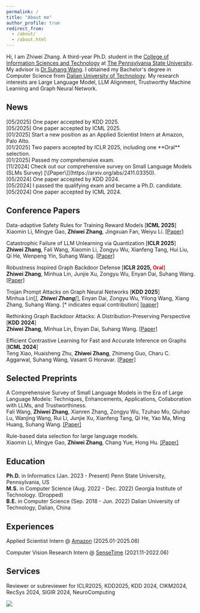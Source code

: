 ```yaml
---
permalink: /
title: "About me"
author_profile: true
redirect_from: 
  - /about/
  - /about.html
---
```


Hi, I am Zhiwei Zhang. A third-year Ph.D. student in the [College of Information Sciences and Technology](https://ist.psu.edu/) at [The Pennsylvania State University](https://www.psu.edu/). My advisor is [Dr.Suhang Wang](https://suhangwang.ist.psu.edu/). I obtained my Bachelor's degree in Computer Science from [Dalian University of Technology](https://en.dlut.edu.cn/). My research interests are Large Language Model, LLM Alignment, Trustworthy Machine Learning and Graph Neural Network.

<h2>News</h2>
[05/2025] One paper accepted by KDD 2025.<br>
[05/2025] One paper accepted by ICML 2025.<br>
[01/2025] Start a new position as an Applied Scientist Intern at Amazon, Palo Alto.<br>
[01/2025] Two papers accepted by ICLR 2025, including one **Oral** selection.<br>
[01/2025] Passed my comprehensive exam.<br>
[11/2024] Check out our comprehensive survey on Small Language Models (SLMs Survey) [\[Paper\]](https://arxiv.org/abs/2411.03350).<br>
[05/2024] One paper accepted by KDD 2024.<br>
[05/2024] I passed the qualifying exam and became a Ph.D. candidate.<br>
[05/2024] One paper accepted by ICML 2024.


<h2>Conference Papers</h2>

Data-adaptive Safety Rules for Training Reward Models [<b>ICML 2025</b>]<br>
Xiaomin Li, Mingye Gao, **Zhiwei Zhang**, Jingxuan Fan, Weiyu Li. [\[Paper\]](https://arxiv.org/abs/2501.15453)

Catastrophic Failure of LLM Unlearning via Quantization [<b>ICLR 2025</b>]<br>
**Zhiwei Zhang**, Fali Wang, Xiaomin Li, Zongyu Wu, Xianfeng Tang, Hui Liu, Qi He, Wenpeng Yin, Suhang Wang. [\[Paper\]](https://arxiv.org/pdf/2410.16454)

Robustness Inspired Graph Backdoor Defense [<b>ICLR 2025, <span style="color: red;">Oral</span></b>]<br>
**Zhiwei Zhang**, Minhua Lin, Junjie Xu, Zongyu Wu, Enyan Dai, Suhang Wang. [\[Paper\]](https://arxiv.org/pdf/2406.09836)

Trojan Prompt Attacks on Graph Neural Networks [<b>KDD 2025</b>]<br>
Minhua Lin\[*\], **Zhiwei Zhang**\[*\], Enyan Dai, Zongyu Wu, Yilong Wang, Xiang Zhang, Suhang Wang. [* indicates equal contribution] [\[paper\]](https://arxiv.org/pdf/2410.13974)

Rethinking Graph Backdoor Attacks: A Distribution-Preserving Perspective [<b>KDD 2024</b>]<br>
**Zhiwei Zhang**, Minhua Lin, Enyan Dai, Suhang Wang. [\[Paper\]](https://arxiv.org/abs/2405.10757) 

Efficient Contrastive Learning for Fast and Accurate Inference on Graphs [<b>ICML 2024</b>]<br>
Teng Xiao, Huaisheng Zhu, **Zhiwei Zhang**, Zhimeng Guo, Charu C. Aggarwal, Suhang Wang, Vasant G Honavar. [\[Paper\]](https://openreview.net/forum?id=vsy21Xodrt&referrer=%5Bthe%20profile%20of%20Vasant%20G%20Honavar%5D(%2Fprofile%3Fid%3D~Vasant_G_Honavar1))

<h2>Selected Preprints</h2>

A Comprehensive Survey of Small Language Models in the Era of Large Language Models: Techniques, Enhancements, Applications, Collaboration with LLMs, and Trustworthiness.<br>
Fali Wang, **Zhiwei Zhang**, Xianren Zhang, Zongyu Wu, Tzuhao Mo, Qiuhao Lu, Wanjing Wang, Rui Li, Junjie Xu, Xianfeng Tang, Qi He, Yao Ma, Ming Huang, Suhang Wang. [\[Paper\]](https://arxiv.org/abs/2411.03350)

Rule-based data selection for large language models.<br>
Xiaomin Li, Mingye Gao, **Zhiwei Zhang**, Chang Yue, Hong Hu. [\[Paper\]](https://arxiv.org/pdf/2410.04715)

<h2>Education</h2>

**Ph.D.** in Informatics (Jan. 2023 - Present) Penn State University, Pennsylvania, US<br>
**M.S.** in Computer Science (Aug. 2022 - Dec. 2022) Georgia Institute of Technology. (Dropped)<br>
**B.E.** in Computer Science (Sep. 2018 - Jun. 2022) Dalian University of Technology, Dalian, China



<h2>Experiences</h2>

Applied Scientist Intern @ [Amazon](https://amazonsearchqu.github.io/) (2025.01-2025.08)

Computer Vision Research Intern @ [SenseTime](https://www.sensetime.com/en)         (2021.11-2022.06)

<h2>Services</h2>

Reviewer or subreviewer for ICLR2025, KDD2025, KDD 2024, CIKM2024, RecSys 2024, SIGIR 2024, NeuroComputing

<a href="https://clustrmaps.com/site/1c5u6"  title="ClustrMaps"><img src="//www.clustrmaps.com/map_v2.png?d=lpx1uSzCjZuwuQMW8pBz2e4PkE0rwRM_cas2gJwwO8o&cl=ffffff" /></a>
